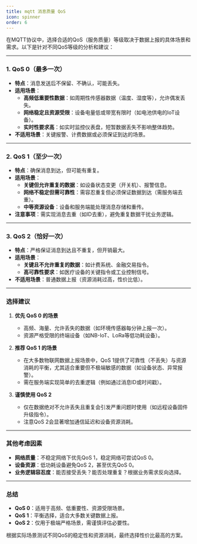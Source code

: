 ```yaml
---
title: mqtt 消息质量 QoS
icon: spinner
order: 6
---
```


在MQTT协议中，选择合适的QoS（服务质量）等级取决于数据上报的具体场景和需求。以下是针对不同QoS等级的分析和建议：

---

### **1. QoS 0（最多一次）**
- **特点**：消息发送后不保留、不确认，可能丢失。
- **适用场景**：
    - **高频低重要性数据**：如周期性传感器数据（温度、湿度等），允许偶发丢失。
    - **网络稳定且资源受限**：设备电量低或带宽有限时（如电池供电的IoT设备）。
    - **实时性要求高**：如实时监控仪表盘，短暂数据丢失不影响整体趋势。
- **不适用场景**：关键报警、计费数据或必须保证到达的场景。

---

### **2. QoS 1（至少一次）**
- **特点**：确保消息到达，但可能有重复。
- **适用场景**：
    - **关键但允许重复的数据**：如设备状态变更（开关机）、报警信息。
    - **网络不稳定但需可靠性**：需容忍重复但必须保证数据到达（需服务端去重）。
    - **中等资源设备**：设备和服务端能处理消息存储和重传。
- **注意事项**：需实现消息去重（如ID去重），避免重复数据干扰业务逻辑。

---

### **3. QoS 2（恰好一次）**
- **特点**：严格保证消息到达且不重复，但开销最大。
- **适用场景**：
    - **关键且不允许重复的数据**：如计费系统、金融交易指令。
    - **高可靠性要求**：如医疗设备的关键指令或工业控制信号。
- **不适用场景**：普通数据上报（资源消耗过高，性价比低）。

---

### **选择建议**

1. **优先 QoS 0 的场景**
    - 高频、海量、允许丢失的数据（如环境传感器每分钟上报一次）。
    - 资源严格受限的终端设备（如NB-IoT、LoRa等低功耗设备）。


2. **推荐 QoS 1 的场景**
    - 在大多数物联网数据上报场景中，QoS 1提供了可靠性（不丢失）与资源消耗的平衡，尤其适合重要但不极端敏感的数据（如设备状态、异常报警）。
    - 需在服务端实现简单的去重逻辑（例如通过消息ID或时间戳）。


3. **谨慎使用 QoS 2**
    - 仅在数据绝对不允许丢失且重复会引发严重问题时使用（如远程设备固件升级指令）。
    - 注意QoS 2会显著增加通信延迟和设备资源消耗。

---

### **其他考虑因素**
- **网络质量**：不稳定网络下优先QoS 1，稳定网络可尝试QoS 0。
- **设备资源**：低功耗设备避免QoS 2，甚至优先QoS 0。
- **业务逻辑容忍度**：能否接受丢失？能否处理重复？根据业务需求反向选择。

---

### **总结**
- **QoS 0**：适用于高频、低重要性、资源受限场景。
- **QoS 1**：平衡选择，适合大多数关键数据上报。
- **QoS 2**：仅用于极端严格场景，需谨慎评估必要性。

根据实际场景测试不同QoS的稳定性和资源消耗，最终选择性价比最高的方案。
